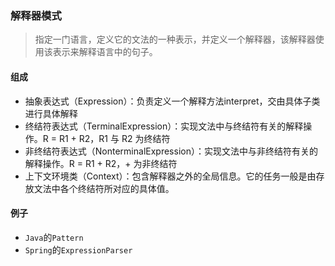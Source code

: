 ### 解释器模式

> 指定一门语言，定义它的文法的一种表示，并定义一个解释器，该解释器使用该表示来解释语言中的句子。

#### 组成

* 抽象表达式（Expression）：负责定义一个解释方法interpret，交由具体子类进行具体解释
* 终结符表达式（TerminalExpression）：实现文法中与终结符有关的解释操作。R = R1 + R2，R1 与 R2 为终结符
* 非终结符表达式（NonterminalExpression）：实现文法中与非终结符有关的解释操作。R = R1 + R2，+ 为非终结符
* 上下文环境类（Context）：包含解释器之外的全局信息。它的任务一般是由存放文法中各个终结符所对应的具体值。

#### 例子

* `Java`的`Pattern`
* `Spring`的`ExpressionParser`